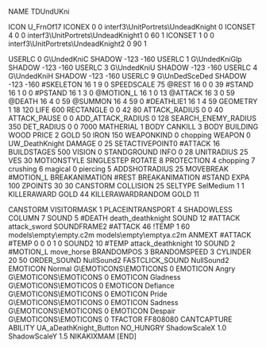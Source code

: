 NAME 			TDUndUKni

ICON 			U_FrnOf17
ICONEX 0 0 interf3\UnitPortrets\UndeadKnight 0
ICONSET 4 0 0 interf3\UnitPortrets\UndeadKnight1 0 60 1
ICONSET 1 0 0 interf3\UnitPortrets\UndeadKnight2 0 90 1

USERLC 			0 G\UndedKniC   SHADOW -123 -160
USERLC 			1 G\UndedKniGlp SHADOW -123 -160
USERLC 			3 G\UndedKniU   SHADOW -123 -160
USERLC 			4 G\UndedKniH   SHADOW -123 -160
USERLC 			9 G\UnDedSceDed SHADOW -123 -160
#SKELETON               16 1 9 0
SPEEDSCALE 75
@REST     		16 0 0 39
#STAND    		16 1 0 0
#PSTAND   		16 1 3 0
@MOTION_L 		16 1 0 13
@ATTACK   		16 3 0 59
@DEATH    		16 4 0 59
@SUMMON    		16 4 59 0 
#DEATHLIE1 		16 1 4 59
GEOMETRY 		1 18 120
LIFE     		600
RECTANGLE 		0 0 42 80
ATTACK_RADIUS 		0 0 40
ATTACK_PAUSE 		0 0
ADD_ATTACK_RADIUS 	0 128
SEARCH_ENEMY_RADIUS 	350
DET_RADIUS 		0 0 7000
MATHERIAL 		1 BODY
CANKILL 3 BODY BUILDING WOOD
PRICE 			2 GOLD 50 IRON 150
WEAPONKIND 		0 chopping 
WEAPON			0 UW_DeathKnight
DAMAGE   		0 25
SETACTIVEPOINT0		#ATTACK 16
BUILDSTAGES 		500
VISION 			0
STANDGROUND
INFO 			0 28
UNITRADIUS 		25
VES 			30
MOTIONSTYLE 		SINGLESTEP
ROTATE 			8
PROTECTION 		4 chopping 7 crushing 6 magical 0 piercing 5
ADDSHOTRADIUS 		25
MOVEBREAK 		#MOTION_L
BREAKANIMATION 		#REST
BREAKANIMATION 		#STAND
EXPA 			100
ZPOINTS 30 30
CANSTORM
COLLISION 25
SELTYPE SelMedium 1 1
KILLERAWARD             GOLD 44
KILLERAWARDRANDOM       GOLD 11

CANSTORM
VISITORMASK 1
PLACEINTRANSPORT 4
SHADOWLESS
COLUMN 7
SOUND 5 #DEATH death_deathknight
SOUND 12 #ATTACK attack_sword
SOUNDFRAME2 #ATTACK 46
!TEMP  1 60 models\empty\empty.c2m models\empty\emptya.c2m
ANMEXT #ATTACK #TEMP 0 0 0 1 0
SOUND2 10 #TEMP attack_deathknight 10
SOUND 2 #MOTION_L move_horse
BRANDOMPOS 3
BRANDOMSPEED 3
CYLINDER 20 50
ORDER_SOUND NullSound2
FASTCLICK_SOUND NullSound2
EMOTICON Normal G\EMOTICONS\EMOTICONS 0
EMOTICON Angry G\EMOTICONS\EMOTICONS 0
EMOTICON Gladness G\EMOTICONS\EMOTICOS 0
EMOTICON Defiance G\EMOTICONS\EMOTICONS 0
EMOTICON Pride G\EMOTICONS\EMOTICONS 0
EMOTICON Sadness G\EMOTICONS\EMOTICONS 0
EMOTICON Despair G\EMOTICONS\EMOTICONS 0
TFACTOR FF808080
CANTCAPTURE
ABILITY UA_aDeathKnight_Button
NO_HUNGRY
ShadowScaleX 1.0
ShadowScaleY 1.5
NIKAKIXMAM
[END]